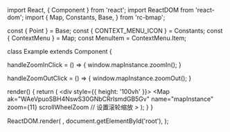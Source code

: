 import React, { Component } from 'react';
import ReactDOM from 'react-dom';
import {
  Map,
  Constants,
  Base,
} from 'rc-bmap';

const { Point } = Base;
const { CONTEXT_MENU_ICON } = Constants;
const { ContextMenu } = Map;
const MenuItem = ContextMenu.Item;

class Example extends Component {

  handleZoomInClick = () => {
    window.mapInstance.zoomIn();
  }

  handleZoomOutClick = () => {
    window.mapInstance.zoomOut();
  }

  render() {
    return (
      <div style={{ height: '100vh' }}>
        <Map
          ak="WAeVpuoSBH4NswS30GNbCRrlsmdGB5Gv"
          name="mapInstance"
          zoom={11}
          scrollWheelZoom // 设置滚轮缩放
        >
          <Point name="center" lng="116.404" lat="39.915" />
          <ContextMenu>
            <MenuItem
              text="放大"
              iconUrl={CONTEXT_MENU_ICON.ZOOM_IN}
              separator
              onClick={this.handleZoomInClick}
            />
            <MenuItem
              disabled
              iconUrl={CONTEXT_MENU_ICON.ZOOM_OUT}
              text="缩小"
              onClick={this.handleZoomOutClick}
            />
          </ContextMenu>
        </Map>
      </div>
    );
  }
}

ReactDOM.render(
  <Example />,
  document.getElementById('root'),
);
